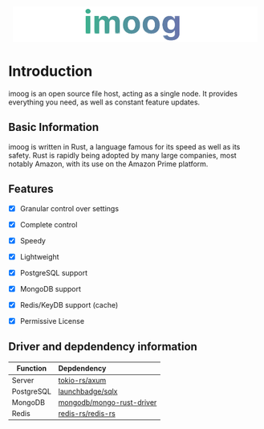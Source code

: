 <p align="center">
  <img src="assets/largelogo.png" alt="logo"/>
</p>


# Introduction

imoog is an open source file host, acting as a single node.
It provides everything you need, as well as constant feature updates.

## Basic Information

imoog is written in Rust, a language famous for its speed as well as its safety. Rust is
rapidly being adopted by many large companies, most notably Amazon, with its use on the Amazon Prime platform.

## Features

- [x] Granular control over settings
- [x] Complete control
- [x] Speedy
- [x] Lightweight
- [x] PostgreSQL support
- [x] MongoDB support
- [x] Redis/KeyDB support (cache)
- [x] Permissive License


## Driver and depdendency information

| Function    | Depdendency                                                               |
| ----------- | :------------------------------------                                     |
| Server      | [tokio-rs/axum](https://github.com/tokio-rs/axum)                         |
| PostgreSQL  | [launchbadge/sqlx](https://github.com/launchbadge/sqlx)                   |
| MongoDB     | [mongodb/mongo-rust-driver](https://github.com/mongodb/mongo-rust-driver) |
| Redis       | [redis-rs/redis-rs](https://github.com/redis-rs/redis-rs)                 |
